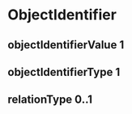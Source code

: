 # ObjectIdentifier




## objectIdentifierValue 1 


## objectIdentifierType 1 


## relationType 0..1 




